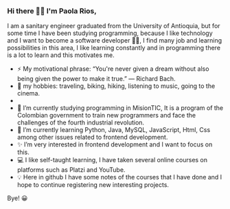 ### Hi there 👋🙂 I'm Paola Rios,

I am a sanitary engineer graduated from the University of Antioquia, but for some time I have been studying programming, because I like technology and I want to become a software developer 👩‍💻, I find many job and learning possibilities in this area, I like learning constantly  and in programming there is a lot to learn and this motivates me.

- ⚡ My motivational phrase: “You're never given a dream without also being given the power to make it true.” ― Richard Bach.
- 🚵 my hobbies: traveling, biking, hiking, listening to music, going to the cinema.
- 
- 🔭 I’m currently studying programming in MisionTIC, It is a program of the Colombian government to train new programmers and face the challenges of the fourth industrial               revolution.
- 🌱 I’m currently learning Python, Java, MySQL, JavaScript, Html, Css among other issues related to frontend development.
- ✨ I’m very interested in frontend development and I want to focus on this.
- 💻 I like self-taught learning, I have taken several online courses on platforms such as Platzi and YouTube.
- 💡 Here in github I have some notes of the courses that I have done and I hope to continue registering new interesting projects.

Bye! 😀
